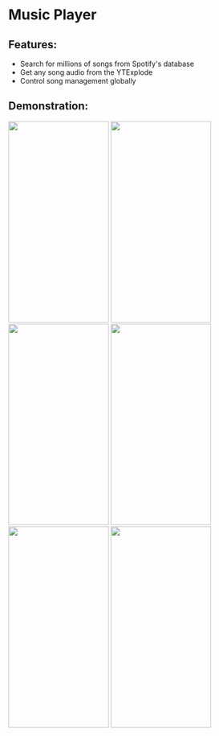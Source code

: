 # Music Player

## Features: 
- Search for millions of songs from Spotify's database
- Get any song audio from the YTExplode
- Control song management globally

## Demonstration:
<img src="https://github.com/doomer-doomer/Music-Player/assets/74721478/34d75b2c-970d-490d-88a8-e3280a916099" data-canonical-src="https://github.com/doomer-doomer/Music-Player/assets/74721478/34d75b2c-970d-490d-88a8-e3280a916099" width="200" height="400" />

<img src="https://github.com/doomer-doomer/Music-Player/assets/74721478/b3567ed9-e27d-4112-aa62-e11deb4dc512" data-canonical-src="https://github.com/doomer-doomer/Music-Player/assets/74721478/34d75b2c-970d-490d-88a8-e3280a916099" width="200" height="400" />

<img src="https://github.com/doomer-doomer/Music-Player/assets/74721478/82df139f-f30a-4fba-81e2-3e85eec3bf0b" data-canonical-src="https://github.com/doomer-doomer/Music-Player/assets/74721478/34d75b2c-970d-490d-88a8-e3280a916099" width="200" height="400" />

<img src="https://github.com/doomer-doomer/Music-Player/assets/74721478/467c5984-6d71-4b90-9056-937844388c90" data-canonical-src="https://github.com/doomer-doomer/Music-Player/assets/74721478/34d75b2c-970d-490d-88a8-e3280a916099" width="200" height="400" />

<img src="https://github.com/doomer-doomer/Music-Player/assets/74721478/9dc6ddde-7692-4a0c-a205-56b5dbc43ead" data-canonical-src="https://github.com/doomer-doomer/Music-Player/assets/74721478/34d75b2c-970d-490d-88a8-e3280a916099" width="200" height="400" />

<img src="https://github.com/doomer-doomer/Music-Player/assets/74721478/c9be6838-cfab-4d34-b53e-78c37ad631df" data-canonical-src="https://github.com/doomer-doomer/Music-Player/assets/74721478/34d75b2c-970d-490d-88a8-e3280a916099" width="200" height="400" />





